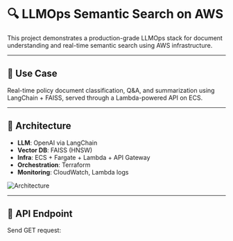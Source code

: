 # 🔍 LLMOps Semantic Search on AWS

This project demonstrates a production-grade LLMOps stack for document understanding and real-time semantic search using AWS infrastructure.

---

## 🧠 Use Case

Real-time policy document classification, Q&A, and summarization using LangChain + FAISS, served through a Lambda-powered API on ECS.

---

## 🧱 Architecture

- **LLM**: OpenAI via LangChain
- **Vector DB**: FAISS (HNSW)
- **Infra**: ECS + Fargate + Lambda + API Gateway
- **Orchestration**: Terraform
- **Monitoring**: CloudWatch, Lambda logs

![Architecture](./architecture.png) <!-- Optional image if uploaded -->

---

## 🚀 API Endpoint

Send GET request:

